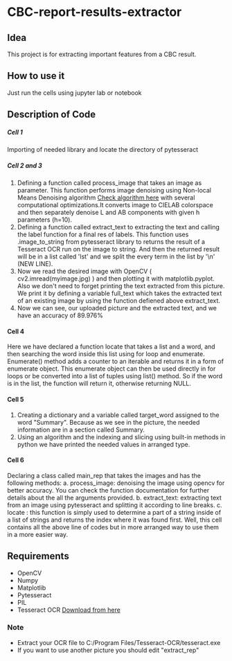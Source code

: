 # CBC-report-results-extractor

## Idea
This project is for extracting important features from a CBC result.

## How to use it
Just run the cells using jupyter lab or notebook

## Description of Code
##### Cell 1
Importing of needed library and locate the directory of pytesseract
##### Cell 2 and 3
1. Defining a function called process_image that takes an image as parameter. This function performs image denoising using Non-local Means Denoising algorithm [Check algorithm here](http://www.ipol.im/pub/algo/bcm_non_local_means_denoising/) with several computational optimizations.It converts image to CIELAB colorspace and then separately denoise L and AB components with given h parameters (h=10).
2. Defining a function called extract_text to extracting the text and calling the label function for a final res of labels. This function uses .image_to_string from pytesseract library to returns the result of a Tesseract OCR run on the image to string.
And then the returned result will be in a list called 'lst' and we split the every term in the list by '\n' (NEW LINE).
3. Now we read the desired image with OpenCV ( cv2.imread(myimage.jpg) ) and then plotting it with matplotlib.pyplot. Also we don't need to forget printing the text extracted from this picture. We print it by defining a variable full_text which takes the extracted text of an existing image by using the function defiened above extract_text.
4. Now we can see, our uploaded picture and the extracted text, and we have an accuracy of 89.976%
#### Cell 4
Here we have declared a function locate that takes a list and a word, and then searching the word inside this list using for loop and enumerate. Enumerate() method adds a counter to an iterable and returns it in a form of enumerate object. This enumerate object can then be used directly in for loops or be converted into a list of tuples using list() method.
So if the word is in the list, the function will return it, otherwise returning NULL.
#### Cell 5
1. Creating a dictionary and a variable called target_word assigned to the word "Summary". Because as we see in the picture, the needed information are in a section called Summary.
2. Using an algorithm and the indexing and slicing using built-in methods in python we have printed the needed values in arranged type.
#### Cell 6
Declaring a class called main_rep that takes the images and has the following methods:
a. process_image: denoising the image using opencv for better accuracy. You can check the function documentation for further details about the all the arguments provided.
b. extract_text: extracting text from an image using pytesseract and splitting it according to line breaks.
c. locate : this function is simply used to determine a part of a string inside of a list of strings and returns the index where it was found first.
Well, this cell contains all the above line of codes but in more arranged way to use them in a more easier way.

## Requirements
- OpenCV
- Numpy
- Matplotlib
- Pytesseract
- PIL
- Tesseract OCR [Download from here](https://digi.bib.uni-mannheim.de/tesseract/tesseract-ocr-w32-setup-v5.0.0-alpha.20200328.exe)

### Note
- Extract your OCR file to C:/Program Files/Tesseract-OCR/tesseract.exe
- If you want to use another picture you should edit "extract_rep"
